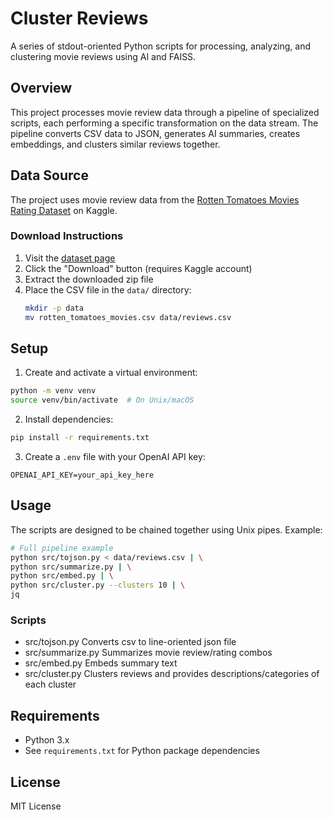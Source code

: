 # Cluster Reviews

A series of stdout-oriented Python scripts for processing, analyzing, and clustering movie reviews using AI and FAISS.

## Overview

This project processes movie review data through a pipeline of specialized scripts, each performing a specific transformation on the data stream. The pipeline converts CSV data to JSON, generates AI summaries, creates embeddings, and clusters similar reviews together.

## Data Source

The project uses movie review data from the [Rotten Tomatoes Movies Rating Dataset](https://www.kaggle.com/datasets/harshalpanchal/rotten-tomatoes-movies-rating) on Kaggle.

### Download Instructions

1. Visit the [dataset page](https://www.kaggle.com/datasets/harshalpanchal/rotten-tomatoes-movies-rating)
2. Click the "Download" button (requires Kaggle account)
3. Extract the downloaded zip file
4. Place the CSV file in the `data/` directory:
   ```bash
   mkdir -p data
   mv rotten_tomatoes_movies.csv data/reviews.csv
   ```

## Setup

1. Create and activate a virtual environment:
```bash
python -m venv venv
source venv/bin/activate  # On Unix/macOS
```

2. Install dependencies:
```bash
pip install -r requirements.txt
```

3. Create a `.env` file with your OpenAI API key:
```
OPENAI_API_KEY=your_api_key_here
```

## Usage

The scripts are designed to be chained together using Unix pipes. Example:

```bash
# Full pipeline example
python src/tojson.py < data/reviews.csv | \
python src/summarize.py | \
python src/embed.py | \
python src/cluster.py --clusters 10 | \
jq
```

### Scripts

- src/tojson.py
  Converts csv to line-oriented json file
- src/summarize.py
  Summarizes movie review/rating combos
- src/embed.py
  Embeds summary text
- src/cluster.py
  Clusters reviews and provides descriptions/categories of each cluster

## Requirements

- Python 3.x
- See `requirements.txt` for Python package dependencies

## License

MIT License